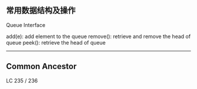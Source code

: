 ## 常用数据结构及操作

Queue Interface

add(e): add element to the queue
remove(): retrieve and remove the head of queue
peek(): retrieve the head of queue

---

## Common Ancestor
LC 235 / 236



